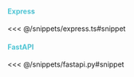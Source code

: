 <h4>Express</h4>

<<< @/snippets/express.ts#snippet

<h4>FastAPI</h4>

<<< @/snippets/fastapi.py#snippet

<style>
h4 {
    background-color: #2B90B6;
    background-image: linear-gradient(45deg, #4EC5D4 10%, #146b8c 20%);
    background-size: 100%;
    -webkit-background-clip: text;
    -moz-background-clip: text;
    -webkit-text-fill-color: transparent;
    -moz-text-fill-color: transparent;
  }
</style>
